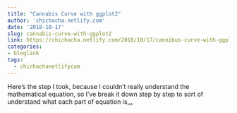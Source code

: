 ```yaml
---
title: "Cannabis Curve with ggplot2"
author: 'chichacha.netlify.com'
date: '2018-10-17'
slug: cannabis-curve-with-ggplot2
link: https://chichacha.netlify.com/2018/10/17/cannibus-curve-with-ggplot2/
categories:
- bloglink
tags:
  - chichachanetlifycom
---
```


Here’s the step I took, because I couldn’t really understand the mathematical equation, so I’ve break it down step by step to sort of understand what each part of equation is[... <i class="fas fa-external-link-alt"></i>](https://chichacha.netlify.com/2018/10/17/cannibus-curve-with-ggplot2/)

